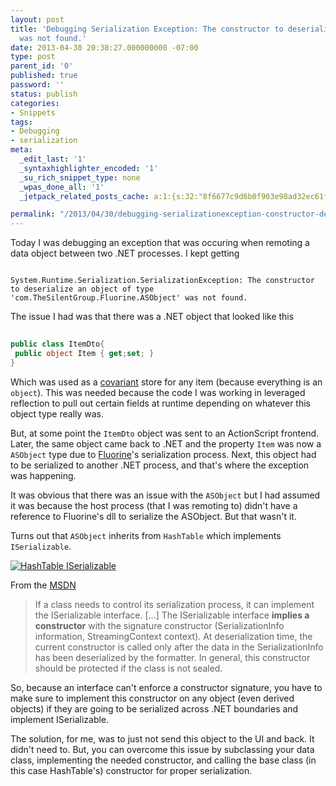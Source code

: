 ```yaml
---
layout: post
title: 'Debugging Serialization Exception: The constructor to deserialize an object
  was not found.'
date: 2013-04-30 20:38:27.000000000 -07:00
type: post
parent_id: '0'
published: true
password: ''
status: publish
categories:
- Snippets
tags:
- Debugging
- serialization
meta:
  _edit_last: '1'
  _syntaxhighlighter_encoded: '1'
  _su_rich_snippet_type: none
  _wpas_done_all: '1'
  _jetpack_related_posts_cache: a:1:{s:32:"8f6677c9d6b0f903e98ad32ec61f8deb";a:2:{s:7:"expires";i:1560848118;s:7:"payload";a:3:{i:0;a:1:{s:2:"id";i:4456;}i:1;a:1:{s:2:"id";i:4919;}i:2;a:1:{s:2:"id";i:3779;}}}}

permalink: "/2013/04/30/debugging-serializationexception-constructor-deserialize-object-type-com-thesilentgroup-fluorine-asobject-found/"
---
```

Today I was debugging an exception that was occuring when remoting a data object between two .NET processes. I kept getting

```
  
System.Runtime.Serialization.SerializationException: The constructor to deserialize an object of type 'com.TheSilentGroup.Fluorine.ASObject' was not found.  

```

The issue I had was that there was a .NET object that looked like this

```csharp
  
public class ItemDto{  
 public object Item { get;set; }  
}  

```

Which was used as a [covariant](http://en.wikipedia.org/wiki/Covariance_and_contravariance_(computer_science)) store for any item (because everything is an `object`). This was needed because the code I was working in leveraged reflection to pull out certain fields at runtime depending on whatever this object type really was.

But, at some point the `ItemDto` object was sent to an ActionScript frontend. Later, the same object came back to .NET and the property `Item` was now a `ASObject` type due to [Fluorine](http://www.fluorinefx.com/)'s serialization process. Next, this object had to be serialized to another .NET process, and that's where the exception was happening.

It was obvious that there was an issue with the `ASObject` but I had assumed it was because the host process (that I was remoting to) didn't have a reference to Fluorine's dll to serialize the ASObject. But that wasn't it.

Turns out that `ASObject` inherits from `HashTable` which implements `ISerializable`.

[![HashTable ISerializable](http://onoffswitch.net/wp-content/uploads/2013/04/2013-04-30-16_31_02-JetBrains-dotPeek-1.0-EAP.-Build-1.0.0.png)](http://onoffswitch.net/wp-content/uploads/2013/04/2013-04-30-16_31_02-JetBrains-dotPeek-1.0-EAP.-Build-1.0.0.png)

From the [MSDN](http://msdn.microsoft.com/en-us/library/system.runtime.serialization.iserializable.aspx)

> If a class needs to control its serialization process, it can implement the ISerializable interface. [...] The ISerializable interface **implies a constructor** with the signature constructor (SerializationInfo information, StreamingContext context). At deserialization time, the current constructor is called only after the data in the SerializationInfo has been deserialized by the formatter. In general, this constructor should be protected if the class is not sealed.

So, because an interface can't enforce a constructor signature, you have to make sure to implement this constructor on any object (even derived objects) if they are going to be serialized across .NET boundaries and implement ISerializable.

The solution, for me, was to just not send this object to the UI and back. It didn't need to. But, you can overcome this issue by subclassing your data class, implementing the needed constructor, and calling the base class (in this case HashTable's) constructor for proper serialization.

